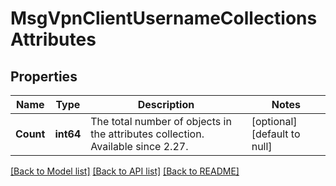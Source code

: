 # MsgVpnClientUsernameCollectionsAttributes

## Properties
Name | Type | Description | Notes
------------ | ------------- | ------------- | -------------
**Count** | **int64** | The total number of objects in the attributes collection. Available since 2.27. | [optional] [default to null]

[[Back to Model list]](../README.md#documentation-for-models) [[Back to API list]](../README.md#documentation-for-api-endpoints) [[Back to README]](../README.md)

